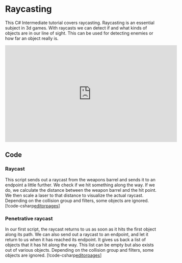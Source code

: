 # Raycasting

This C# Intermediate tutorial covers raycasting. Raycasting is an essential subject in 3d games. With raycasts we can detect if and what kinds of objects are in our line of sight. This can be used for detecting enemies or how far an object really is. 

<iframe width="560" height="315" src="https://www.youtube.com/embed/uIM6jxM7OyE" frameborder="0" allow="accelerometer; autoplay; encrypted-media; gyroscope; picture-in-picture" allowfullscreen></iframe>

## Code
### Raycast
This script sends out a raycast from the weapons barrel and sends it to an endpoint a little further. We check if we hit something along the way. If we do, we calculate the distance between the weapon barrel and the hit point. We then scale a laser to that distance to visualize the actual raycast. Depending on the collision group and filters, some objects are ignored.
[!code-csharp[editorpages](../../../../stride/samples/Tutorials/CSharpIntermediate/CSharpIntermediate/CSharpIntermediate.Game/03_Raycasting/RaycastDemo.cs)]


### Penetrative raycast
In our first script, the raycast returns to us as soon as it hits the first object along its path. We can also send out a raycast to an endpoint, and let it return to us when it has reached its endpoint. It gives us back a list of objects that it has hit along the way. This list can be empty but also exists out of various objects. Depending on the collision group and filters, some objects are ignored.
[!code-csharp[editorpages](../../../../stride/samples/Tutorials/CSharpIntermediate/CSharpIntermediate/CSharpIntermediate.Game/03_Raycasting/RaycastPenetratingDemo.cs)]
